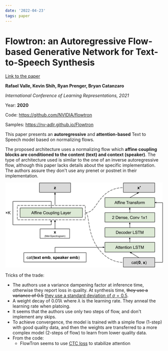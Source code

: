 ```yaml
---
date: '2022-04-23'
tags: paper
---
```

# Flowtron: an Autoregressive Flow-based Generative Network for Text-to-Speech Synthesis

[Link to the paper](https://arxiv.org/abs/2005.05957)

**Rafael Valle, Kevin Shih, Ryan Prenger, Bryan Catanzaro**

*International Conference of Learning Representations, 2021*

Year: **2020**

Code: https://github.com/NVIDIA/flowtron

Samples: https://nv-adlr.github.io/Flowtron

This paper presents an **autoregressive** and **attention-based** Text to Speech model based on normalizing flows. 

The proposed architecture uses a normalizing flow which **affine coupling blocks are conditioned to the content (text) and context (speaker)**. The type of architecture used is similar to the one of an inverse autoregressive flow, although this paper lacks details about the specific implementation. The authors assure they don't use any prenet or postnet in their implementation. 

![](assets/valle2020/flowtron_architecture.png)

Tricks of the trade:
- The authors use a variance dampening factor at inference time, otherwise they report loss in quality. At synthesis time, ~~they use a variance of 0.5~~ [they use a standard deviation of $\sigma=0.5$](https://github.com/NVIDIA/flowtron/blob/master/inference.py#L107).
- A weight decay of $0.01\lambda$ where $\lambda$ is the learning rate. They anneal the learning rate when platoing.
- It seems that the authors use only two steps of flow, and don't implement any skips.
- To achieve convergence, the model is trained with a simple flow (1-step) with good quality data, and then the weights are transferred to a more complex model (2-steps of flow) to learn from lower quality data.
- From the code:
  - FlowTron seems to use [CTC loss](https://github.com/NVIDIA/flowtron/blob/master/flowtron.py#L77-L104) to stabilize attention